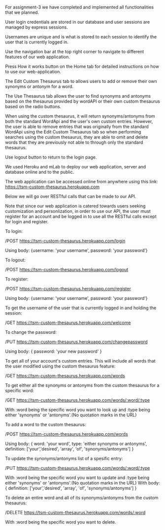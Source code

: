 For assignment-3 we have completed and implemented all functionalities that we planned.

User login credentials are stored in our database and user sessions are managed by express sessions.

Usernames are unique and is what is stored to each session to identify the user that is currently logged in.

Use the navigation bar at the top right corner to navigate to different features of our web application. 

Press How it works button on the Home tab for detailed instructions on how to use our web-application.

The Edit Custom Thesaurus tab to allows users to add or remove their own synonyms or antonym for a word.

The Use Thesaurus tab allows the user to find synonyms and antonyms based on the thesaurus provided by wordAPI or their own custom thesaurus based on the radio buttons.

When using the custom thesaurus, it will return synonyms/antonyms from both the standard WordApi and the user's own custom entries. However, the user is able to remove entries that was originally from the standard WordApi using the Edit Custom Thesaurus tab so when performing searches using the custom thesaurus, they are able to omit and delete words that they are previously not able to through only the standard thesaurus. 

Use logout button to return to the login page.

We used Heroku and mLab to deploy our web application, server and database online and to the public. 

The web application can be accessed online from anywhere using this link: https://tsm-custom-thesaurus.herokuapp.com

Below we will go over RESTful calls that can be made to our API.

Note that since our web application is catered towards users seeking customization and personlization, in order to use our API, the user must register for an account and be logged in to use all the RESTful calls except for login and register.


To login:

/POST https://tsm-custom-thesaurus.herokuapp.com/login

Using body:
{username: 'your username', password: 'your password'}


To logout:

/POST https://tsm-custom-thesaurus.herokuapp.com/logout


To register:

/POST https://tsm-custom-thesaurus.herokuapp.com/register

Using body:
{username: 'your username', password: 'your password'}


To get the username of the user that is currently logged in and holding the session:

/GET https://tsm-custom-thesaurus.herokuapp.com/welcome


To change the password:

/PUT https://tsm-custom-thesaurus.herokuapp.com/changepassword

Using body: {
    password: 'your new password'
}


To get all of your account's custom entries. This will include all words that the user modified using the custom thesaurus feature:

/GET https://tsm-custom-thesaurus.herokuapp.com/words


To get either all the synonyms or antonyms from the custom thesaurus for a specific word:

/GET https://tsm-custom-thesaurus.herokuapp.com/words/:word/:type

With :word being the specific word you want to look up and :type being either 'synonyms' or 'antonyms'.(No quotation marks in the URL)


To add a word to the custom thesaurus:

/POST https://tsm-custom-thesaurus.herokuapp.com/words

Using body:
{
    word: 'your word', 
    type: 'either synonyms or antonyms', 
    definition: ['your','desired', 'array', 'of', 'synonyms/antonyms']
}


To update the synonyms/antonyms list of a spesific entry:

/PUT https://tsm-custom-thesaurus.herokuapp.com/words/:word/:type

With :word being the specific word you want to update and :type being either 'synonyms' or 'antonyms'.(No quotation marks in the URL)
With body:
{ definition: ['your','desired', 'array', 'of', 'synonyms/antonyms'] }


To delete an entire word and all of its synonyms/antonyms from the custom thesaurus:

/DELETE https://tsm-custom-thesaurus.herokuapp.com/words/:word

With :word being the specific word you want to delete.

